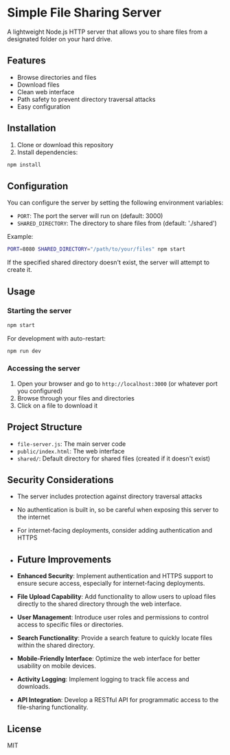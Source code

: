 # Simple File Sharing Server

A lightweight Node.js HTTP server that allows you to share files from a designated folder on your hard drive.

## Features

- Browse directories and files
- Download files
- Clean web interface
- Path safety to prevent directory traversal attacks
- Easy configuration

## Installation

1. Clone or download this repository
2. Install dependencies:

```bash
npm install
```

## Configuration

You can configure the server by setting the following environment variables:

- `PORT`: The port the server will run on (default: 3000)
- `SHARED_DIRECTORY`: The directory to share files from (default: './shared')

Example:

```bash
PORT=8080 SHARED_DIRECTORY="/path/to/your/files" npm start
```

If the specified shared directory doesn't exist, the server will attempt to create it.

## Usage

### Starting the server

```bash
npm start
```

For development with auto-restart:

```bash
npm run dev
```

### Accessing the server

1. Open your browser and go to `http://localhost:3000` (or whatever port you configured)
2. Browse through your files and directories
3. Click on a file to download it

## Project Structure

- `file-server.js`: The main server code
- `public/index.html`: The web interface
- `shared/`: Default directory for shared files (created if it doesn't exist)

## Security Considerations

- The server includes protection against directory traversal attacks
- No authentication is built in, so be careful when exposing this server to the internet
- For internet-facing deployments, consider adding authentication and HTTPS

- ## Future Improvements

- **Enhanced Security**: Implement authentication and HTTPS support to ensure secure access, especially for internet-facing deployments.
- **File Upload Capability**: Add functionality to allow users to upload files directly to the shared directory through the web interface.
- **User Management**: Introduce user roles and permissions to control access to specific files or directories.
- **Search Functionality**: Provide a search feature to quickly locate files within the shared directory.
- **Mobile-Friendly Interface**: Optimize the web interface for better usability on mobile devices.
- **Activity Logging**: Implement logging to track file access and downloads.
- **API Integration**: Develop a RESTful API for programmatic access to the file-sharing functionality.

## License

MIT
